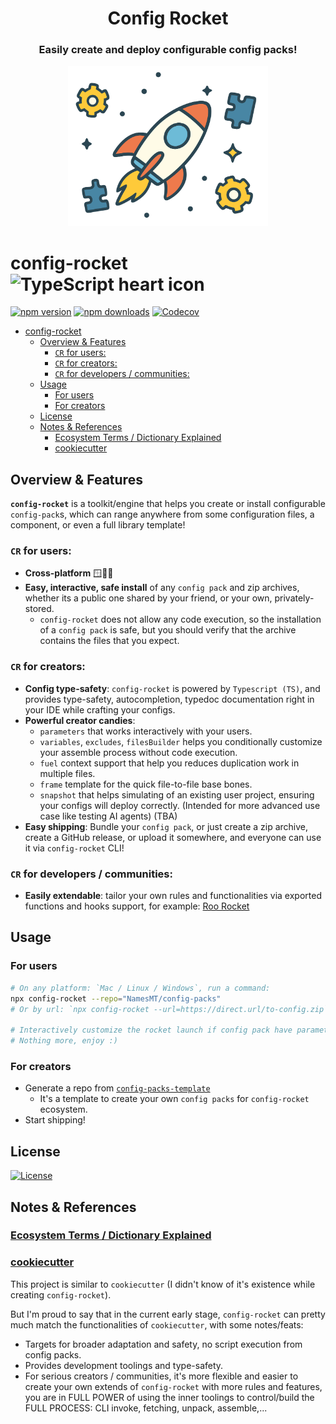<div align="center">

<h1>Config Rocket</h1>

<h3>Easily create and deploy configurable config packs!</h3>
<img src="./branding.svg" alt="Project's branding image" width="320"/>
</div>

# config-rocket ![TypeScript heart icon](https://img.shields.io/badge/♡-%23007ACC.svg?logo=typescript&logoColor=white)

[![npm version][npm-version-src]][npm-version-href]
[![npm downloads][npm-downloads-src]][npm-downloads-href]
[![Codecov][codecov-src]][codecov-href]

* [config-rocket ](#config-rocket-)
  * [Overview \& Features](#overview--features)
    * [`CR` for users:](#cr-for-users)
    * [`CR` for creators:](#cr-for-creators)
    * [`CR` for developers / communities:](#cr-for-developers--communities)
  * [Usage](#usage)
    * [For users](#for-users)
    * [For creators](#for-creators)
  * [License](#license)
  * [Notes \& References](#notes--references)
    * [Ecosystem Terms / Dictionary Explained](#ecosystem-terms--dictionary-explained)
    * [cookiecutter](#cookiecutter)

## Overview & Features

**`config-rocket`** is a toolkit/engine that helps you create or install configurable `config-pack`s, which can range anywhere from some configuration files, a component, or even a full library template!

### `CR` for users:
  + **Cross-platform** 🪟🍏🐧
  + **Easy, interactive, safe install** of any `config pack` and zip archives, whether its a public one shared by your friend, or your own, privately-stored.
    + `config-rocket` does not allow any code execution, so the installation of a `config pack` is safe, but you should verify that the archive contains the files that you expect.

### `CR` for creators:
  + **Config type-safety**: `config-rocket` is powered by `Typescript (TS)`, and provides type-safety, autocompletion, typedoc documentation right in your IDE while crafting your configs.
  + **Powerful creator candies**:
    + `parameters` that works interactively with your users.
    + `variables`, `excludes`, `filesBuilder` helps you conditionally customize your assemble process without code execution.
    + `fuel` context support that help you reduces duplication work in multiple files.
    + `frame` template for the quick file-to-file base bones.
    + `snapshot` that helps simulating of an existing user project, ensuring your configs will deploy correctly. (Intended for more advanced use case like testing AI agents) (TBA)
  + **Easy shipping**: Bundle your `config pack`, or just create a zip archive, create a GitHub release, or upload it somewhere, and everyone can use it via `config-rocket` CLI!

### `CR` for developers / communities:
  + **Easily extendable**: tailor your own rules and functionalities via exported functions and hooks support, for example: [Roo Rocket](https://github.com/NamesMT/roo-rocket)

## Usage

### For users

```sh
# On any platform: `Mac / Linux / Windows`, run a command:
npx config-rocket --repo="NamesMT/config-packs"
# Or by url: `npx config-rocket --url=https://direct.url/to-config.zip`

# Interactively customize the rocket launch if config pack have parameters
# Nothing more, enjoy :)
```

### For creators

* Generate a repo from [`config-packs-template`](https://github.com/NamesMT/config-packs-template)
  * It's a template to create your own `config packs` for `config-rocket` ecosystem.
* Start shipping!

## License

[![License][license-src]][license-href]

## Notes & References

### [Ecosystem Terms / Dictionary Explained](./TERMS_EXPLANATION.md)

### [cookiecutter](https://github.com/cookiecutter/cookiecutter)

This project is similar to `cookiecutter` (I didn't know of it's existence while creating `config-rocket`).

But I'm proud to say that in the current early stage, `config-rocket` can pretty much match the functionalities of `cookiecutter`, with some notes/feats:
  + Targets for broader adaptation and safety, no script execution from config packs.
  + Provides development toolings and type-safety.
  + For serious creators / communities, it's more flexible and easier to create your own extends of `config-rocket` with more rules and features, you are in FULL POWER of using the inner toolings to control/build the FULL PROCESS: CLI invoke, fetching, unpack, assemble,...

<!-- Badges -->

[npm-version-src]: https://img.shields.io/npm/v/config-rocket?labelColor=18181B&color=F0DB4F
[npm-version-href]: https://npmjs.com/package/config-rocket
[npm-downloads-src]: https://img.shields.io/npm/dm/config-rocket?labelColor=18181B&color=F0DB4F
[npm-downloads-href]: https://npmjs.com/package/config-rocket
[codecov-src]: https://img.shields.io/codecov/c/gh/namesmt/config-rocket/main?labelColor=18181B&color=F0DB4F
[codecov-href]: https://codecov.io/gh/namesmt/config-rocket
[license-src]: https://img.shields.io/github/license/namesmt/config-rocket.svg?labelColor=18181B&color=F0DB4F
[license-href]: https://github.com/namesmt/config-rocket/blob/main/LICENSE
